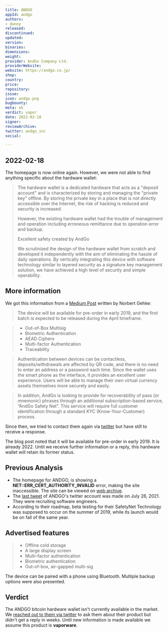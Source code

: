 ```yaml
---
title: ANDGO
appId: andgo
authors:
- danny
released: 
discontinued: 
updated: 
version: 
binaries: 
dimensions: 
weight: 
provider: AndGo Company Ltd.
providerWebsite: 
website: https://andgo.co.jp/
shop: 
country: 
price: 
repository: 
issue: 
icon: andgo.png
bugbounty: 
meta: ok
verdict: vapor
date: 2022-02-18
signer: 
reviewArchive: 
twitter: andgo_inc
social: 

---
```


## 2022-02-18

The homepage is now online again. However, we were not able to find anything specific about the hardware wallet:

> The hardware wallet is a dedicated hardware that acts as a "deposit account" and is characterized by storing and managing the "private key" offline. By storing the private key in a place that is not directly accessible over the Internet, the risk of hacking is reduced and security is increased.
>
> However, the existing hardware wallet had the trouble of management and operation including erroneous remittance due to operation error and backup.
>
> Excellent safety created by AndGo
>
> We scrutinized the design of the hardware wallet from scratch and developed it independently with the aim of eliminating the hassle of daily operations. By vertically integrating this device with software technology similar to layered security as a signature key management solution, we have achieved a high level of security and simple operability.

## More information

We got this information from a [Medium Post](https://medium.com/tokyo-fintech/made-in-japan-andgo-hardware-wallet-9eb2042b4c4f) written by Norbert Gehke:

> The device will be available for pre-order in early 2019, and the first batch is expected to be released during the April timeframe.

> - Out-of-Box Multisig
> - Biometric Authentication
> - AEAD Ciphers
> - Multi-factor Authentication
> - Traceability

> Authentication between devices can be contactless, deposits/withdrawals are affected by QR code, and there is no need to enter an address or a password each time. Since the wallet uses the smart phone as the interface, it provides an excellent user experience. Users will be able to manage their own virtual currency assets themselves more securely and easily.

> In addition, AndGo is looking to provide for recoverability of pass (or mnemonic) phrases through an additional subscription-based service, “AndGo Safety Net”. This service will require full customer identification through a standard KYC (Know-Your-Customer) process.

Since then, we tried to contact them again via [twitter](https://twitter.com/BitcoinWalletz/status/1494563582058450946) but have still to receive a response. 

The blog post noted that it will be available for pre-order in early 2019. It is already 2022. Until we receive further information or a reply, this hardware wallet will retain its former status.

## Previous Analysis

- The homepage for ANDGO, is showing a **NET::ERR_CERT_AUTHORITY_INVALID** error, making the site inaccessible. The site can be viewed on [web archive](https://web.archive.org/web/20210225095325/https://andgo.co.jp/en). 
- The [last tweet](https://twitter.com/andgo_inc/status/1419606751750483973) of ANDGO's twitter account was made on July 26, 2021. They were recruiting software engineers.
- According to their roadmap, beta testing for their SafetyNet Technology was supposed to occur on the summer of 2019, while its launch would be on fall of the same year.

## Advertised features

> - Offline cold storage
> - A large display screen
> - Multi-factor authentication
> - Biometric authentication
> - Out-of-box, air-gapped multi-sig

The device can be paired with a phone using Bluetooth. Multiple backup options were also presented. 

## Verdict

The ANDGO bitcoin hardware wallet isn't currently available in the market. We [reached out to them via twitter](https://twitter.com/BitcoinWalletz/status/1485890405921337344) to ask them about their product but didn't get a reply in weeks. Until new information is made available we assume this product is **vaporware**.
